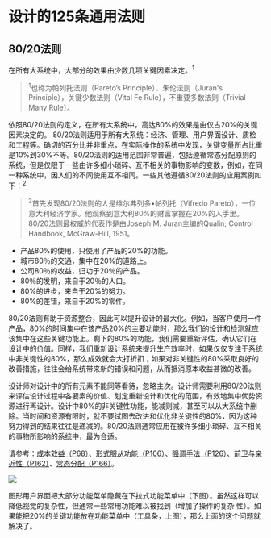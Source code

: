 # 设计的125条通用法则
## 80/20法则
在所有大系统中，大部分的效果由少数几项关键因素决定。<sup>1</sup>

> <sup>1</sup>也称为帕列托法则（Pareto’s Principle）、朱伦法则（Juran's Principle），关键少数法则（Vital Fe
Rule），不重要多数法则（Trivial Many Rule）。

依照80/20法则的定义，在所有大系统中，高达80%的效果是由仅占20%的关键因素决定的。
80/20法则适用于所有大系统：经济、管理、用户界面设计、质检和工程等。确切的百分比并非重点，在实际操作的系统中发现，关键变量所占比重是10%到30%不等。80/20法则的适用范围非常普遍，包括遵循常态分配原则的系统，但是仅限于一些由许多细小琐碎、互不相关的事物影响的变数，例如，在同一种系统中，因人们的不同使用互不相同。一些其他遵循80/20法则的应用案例如下：<sup>2</sup>

> <sup>2</sup>首先发现80/20法则的人是维尔弗列多•帕列托（Vifredo Pareto），一位意大利经济学家。他观察到意大利80%的财富掌握在20%的人手里。80/20法则最权威的代表作是由Joseph M. Juran主编的Qualin; Control Handbook, McGraw-Hill, 1951。

- 产品80%的使用，只使用了产品的20%的功能。
- 城市80％的交通，集中在20%的道路上。
- 公司80％的收益，归功于20％的产品。
- 80％的发明，来自于20％的人口。
- 80%的进步，来自于20%的努力。
- 80%的差错，来自于20%的零件。

80/20法则有助于资源整合，因此可以提升设计的最大化。例如，当客户使用一件产品，80%的时间集中在该产品20%的主要功能时，那么我们的设计和检测就应该集中在这些关键功能上。剩下的80%的功能，我们需要重新评估，确认它们在设计中的价值。同样，我们重新设计系统来提升生产效率时，如果仅仅专注于系统中非关键性的80%，那么成效就会大打折扣；如果对非关键性的80%采取良好的改善措施，往往会给系统带来新的错误和问题，从而抵消原本收益甚微的改善。

设计师对设计中的所有元素不能同等看待，忽略主次。设计师需要利用80/20法则来评估设计过程中各要素的价值、划定重新设计和优化的范围，有效地集中优势资源进行再设计。设计中80%的非关键性功能，能减则减，甚至可以从大系统中删除。当时间和资源有限时，就不要试图去改进和优化非关键性的80%，因为这种努力得到的结果往往是递减的。80/20法则通常应用在被许多细小琐碎、互不相关的事物所影响的系统中，最为合适。

请参考：[成本效益（P68）]()、[形式服从功能（P106）]()、[强调手法（P126）]()、[前卫与亲近性（P162）]()、[常态分配（P166）]()。

![](/SCR-20240523-bknz.png)

图形用户界面把大部分功能菜单隐藏在下拉式功能菜单中（下图）。虽然这样可以降低视觉的复杂性，但通常一些常用功能难以被找到（增加了操作的复杂
性）。如果能把20%的关键功能放在功能菜单中（工具条，上图），那么上面的这个问题就解决了。
